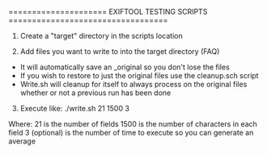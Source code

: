 ===================== EXIFTOOL TESTING SCRIPTS ==================================

1. Create a "target" directory in the scripts location

2. Add files you want to write to into the target directory
(FAQ)
- It will automatically save an _original so you don't lose the files
- If you wish to restore to just the original files use the cleanup.sch script
- Write.sh will cleanup for itself to always process on the original files whether or not a previous run has been done

3. Execute like:
./write.sh 21 1500 3

Where:
21 is the number of fields
1500 is the number of characters in each field
3 (optional) is the number of time to execute so you can generate an average
